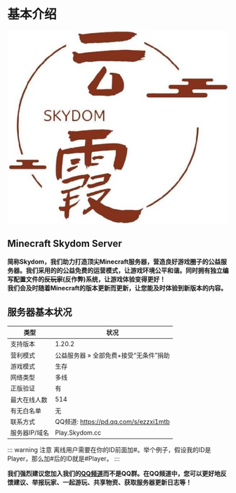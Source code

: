 # 基本介绍

<div align=center>
    <img src="https://raw.githubusercontent.com/SkydomGroup/Augustus/master/Skydom.png">
</div>

## Minecraft Skydom Server
**简称Skydom，我们助力打造顶尖Minecraft服务器，营造良好游戏圈子的公益服务器。我们采用的的公益免费的运营模式，让游戏环境公平和谐。同时拥有独立编写配置文件的~~反玩家~~(反作弊)系统，让游戏体验变得更好！
<br>我们会及时随着Minecraft的版本更新而更新，让您能及时体验到新版本的内容。**

## 服务器基本状况
| 类型       | 状况                                  |
|----------|-------------------------------------|
| 支持版本     | 1.20.2                              |
| 营利模式     | 公益服务器 » 全部免费+接受“无条件”捐助              |
| 游戏模式     | 生存                                  |
| 网络类型     | 多线                                  |
| 正版验证     | 有                                   |
| 最大在线人数   | 514                                 |
| 有无白名单    | 无                                   |
| 联系方式     | QQ频道: https://pd.qq.com/s/ezzxi1mtb |
| 服务器IP/域名 | Play.Skydom.cc                     |
::: warning 注意
离线用户需要在你的ID前面加#。举个例子，假设我的ID是Player，那么加#后的ID就是#Player。
:::

**我们强烈建议您加入我们的[QQ频道](https://pd.qq.com/s/ezzxi1mtb)而不是QQ群。在QQ频道中，您可以更好地反馈建议、举报玩家、一起游玩、共享物资、获取服务器更新日志等！**